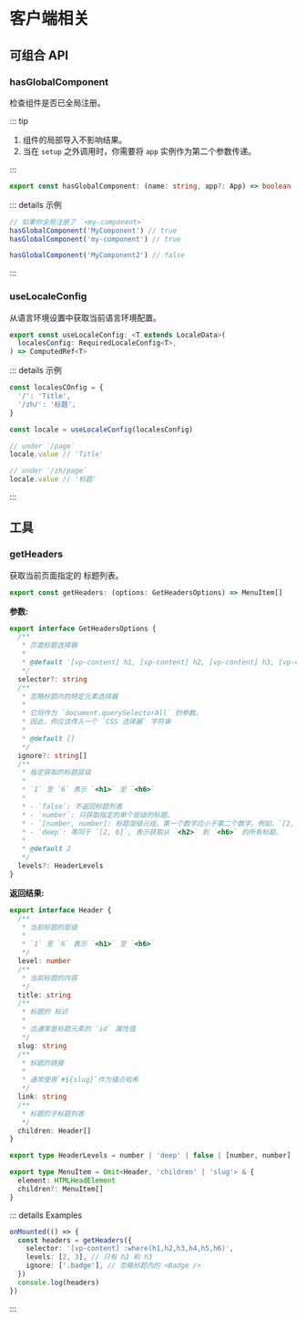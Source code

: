 # 客户端相关

## 可组合 API

### hasGlobalComponent

检查组件是否已全局注册。

::: tip

1. 组件的局部导入不影响结果。
1. 当在 `setup` 之外调用时，你需要将 `app` 实例作为第二个参数传递。

:::

```ts
export const hasGlobalComponent: (name: string, app?: App) => boolean
```

::: details 示例

```ts
// 如果你全局注册了 `<my-component>`
hasGlobalComponent('MyComponent') // true
hasGlobalComponent('my-component') // true

hasGlobalComponent('MyComponent2') // false
```

:::

### useLocaleConfig

从语言环境设置中获取当前语言环境配置。

```ts
export const useLocaleConfig: <T extends LocaleData>(
  localesConfig: RequiredLocaleConfig<T>,
) => ComputedRef<T>
```

::: details 示例

```ts
const localesCOnfig = {
  '/': 'Title',
  '/zh/': '标题',
}

const locale = useLocaleConfig(localesConfig)

// under `/page`
locale.value // 'Title'

// under `/zh/page`
locale.value // '标题'
```

:::

## 工具

### getHeaders

获取当前页面指定的 标题列表。

```ts
export const getHeaders: (options: GetHeadersOptions) => MenuItem[]
```

**参数:**

```ts
export interface GetHeadersOptions {
  /**
   * 页面标题选择器
   *
   * @default '[vp-content] h1, [vp-content] h2, [vp-content] h3, [vp-content] h4, [vp-content] h5, [vp-content] h6'
   */
  selector?: string
  /**
   * 忽略标题内的特定元素选择器
   *
   * 它将作为 `document.querySelectorAll` 的参数。
   * 因此，你应该传入一个 `CSS 选择器` 字符串
   *
   * @default []
   */
  ignore?: string[]
  /**
   * 指定获取的标题层级
   *
   * `1` 至 `6` 表示 `<h1>` 至 `<h6>`
   *
   * - `false`: 不返回标题列表
   * - `number`: 只获取指定的单个层级的标题。
   * - `[number, number]: 标题层级元组，第一个数字应小于第二个数字。例如，`[2, 4]` 表示显示从 `<h2>` 到 `<h4>` 的所有标题。
   * - `deep`: 等同于 `[2, 6]`, 表示获取从 `<h2>` 到 `<h6>` 的所有标题。
   *
   * @default 2
   */
  levels?: HeaderLevels
}
```

**返回结果:**

```ts
export interface Header {
  /**
   * 当前标题的层级
   *
   * `1` 至 `6` 表示 `<h1>` 至 `<h6>`
   */
  level: number
  /**
   * 当前标题的内容
   */
  title: string
  /**
   * 标题的 标识
   *
   * 这通常是标题元素的 `id` 属性值
   */
  slug: string
  /**
   * 标题的链接
   *
   * 通常使用`#${slug}`作为锚点哈希
   */
  link: string
  /**
   * 标题的子标题列表
   */
  children: Header[]
}

export type HeaderLevels = number | 'deep' | false | [number, number]

export type MenuItem = Omit<Header, 'children' | 'slug'> & {
  element: HTMLHeadElement
  children?: MenuItem[]
}
```

::: details Examples

```ts
onMounted(() => {
  const headers = getHeaders({
    selector: '[vp-content] :where(h1,h2,h3,h4,h5,h6)',
    levels: [2, 3], // 只有 h2 和 h3
    ignore: ['.badge'], // 忽略标题内的 <Badge />
  })
  console.log(headers)
})
```

:::
